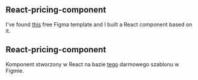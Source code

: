 ## React-pricing-component

I've found [this](https://dribbble.com/shots/15557506-Pricing-Tables-UI-Component-Free-Download) free Figma template and I built a React component based on it.

## React-pricing-component

Komponent stworzony w React na bazie [tego](https://dribbble.com/shots/15557506-Pricing-Tables-UI-Component-Free-Download) darmowego szablonu w Figmie.
